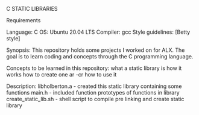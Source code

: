 C STATIC LIBRARIES

Requirements

Language: C
OS: Ubuntu 20.04 LTS
Compiler: gcc
Style guidelines: [Betty style]

Synopsis:
This repository holds some projects I worked on for ALX. The goal is to learn coding and concepts through the C programming language.

Concepts to be learned in this repository:
what a static library is
how it works
how to create one ar -cr
how to use it

Description:
libholberton.a - created this static library containing some functions
main.h - included function prototypes of functions in library
create_static_lib.sh - shell script to compile pre linking and create static library 
